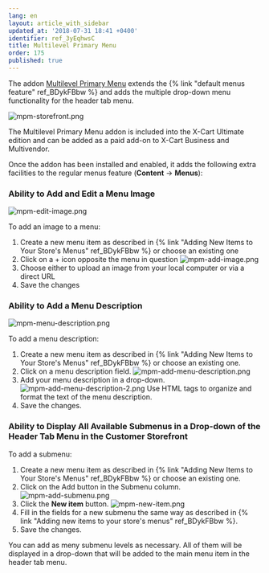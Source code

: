 ```yaml
---
lang: en
layout: article_with_sidebar
updated_at: '2018-07-31 18:41 +0400'
identifier: ref_3yEqhwsC
title: Multilevel Primary Menu
order: 175
published: true
---
```

The addon [Multilevel Primary Menu](https://market.x-cart.com/addons/multilevel-primary-menu.html "Multilevel Primary Menu") extends the {% link "default menus feature" ref_BDykFBbw %} and adds the multiple drop-down menu functionality for the header tab menu.

![mpm-storefront.png]({{site.baseurl}}/attachments/ref_3yEqhwsC/mpm-storefront.png)

The Multilevel Primary Menu addon is included into the X-Cart Ultimate edition and can be added as a paid add-on to X-Cart Business and Multivendor.

Once the addon has been installed and enabled, it adds the following extra facilities to the regular menus feature (**Content** -> **Menus**):

### Ability to Add and Edit a Menu Image
   ![mpm-edit-image.png]({{site.baseurl}}/attachments/ref_3yEqhwsC/mpm-edit-image.png)
   
   To add an image to a menu:
   1. Create a new menu item as described in {% link "Adding New Items to Your Store's Menus" ref_BDykFBbw %} or choose an existing one
   2. Click on a + icon opposite the menu in question
     ![mpm-add-image.png]({{site.baseurl}}/attachments/ref_3yEqhwsC/mpm-add-image.png)
   3. Choose either to upload an image from your local computer or via a direct URL
   4. Save the changes

### Ability to Add a Menu Description
   ![mpm-menu-description.png]({{site.baseurl}}/attachments/ref_3yEqhwsC/mpm-menu-description.png)
   
   To add a menu description:
   1. Create a new menu item as described in {% link "Adding New Items to Your Store's Menus" ref_BDykFBbw %} or choose an existing one.
   2. Click on a menu description field.
     ![mpm-add-menu-description.png]({{site.baseurl}}/attachments/ref_3yEqhwsC/mpm-add-menu-description.png)
   3. Add your menu description in a drop-down.
     ![mpm-add-menu-description-2.png]({{site.baseurl}}/attachments/ref_3yEqhwsC/mpm-add-menu-description-2.png)
     Use HTML tags to organize and format the text of the menu description.
   4. Save the changes.

### Ability to Display All Available Submenus in a Drop-down of the Header Tab Menu in the Customer Storefront
   
   To add a submenu:
   1. Create a new menu item as described in {% link "Adding New Items to Your Store's Menus" ref_BDykFBbw %} or choose an existing one.
   2. Click on the Add button in the Submenu column.
     ![mpm-add-submenu.png]({{site.baseurl}}/attachments/ref_3yEqhwsC/mpm-add-submenu.png)
   3. Click the **New item** button.
     ![mpm-new-item.png]({{site.baseurl}}/attachments/ref_3yEqhwsC/mpm-new-item.png)
   4. Fill in the fields for a new submenu the same way as described in {% link "Adding new items to your store's menus" ref_BDykFBbw %}.
   5. Save the changes.
   
   
   You can add as meny submenu levels as necessary. All of them will be displayed in a drop-down that will be added to the main menu item in the header tab menu.
